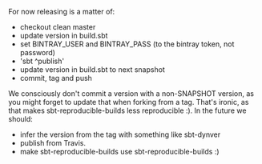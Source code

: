 For now releasing is a matter of:
* checkout clean master
* update version in build.sbt
* set BINTRAY_USER and BINTRAY_PASS (to the bintray token, not password)
* 'sbt ^publish'
* update version in build.sbt to next snapshot
* commit, tag and push

We consciously don't commit a version with a non-SNAPSHOT version, as you might
forget to update that when forking from a tag. That's ironic, as that makes
sbt-reproducible-builds less reproducible :). In the future we should:
* infer the version from the tag with something like sbt-dynver
* publish from Travis.
* make sbt-reproducible-builds use sbt-reproducible-builds :)
